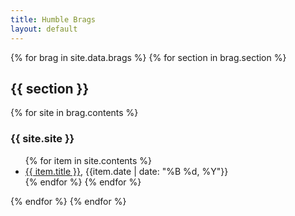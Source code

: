 ```yaml
---
title: Humble Brags
layout: default
---
```


{% for brag in site.data.brags %}
{% for section in brag.section %}

<h2>{{ section }}</h2>
{% for site in brag.contents %}

<div class="brag" id="{{ site.site  | rereplace:' ','-' | downcase }}">
<h3>{{ site.site }}</h3>
<ul>
{% for item in site.contents %}<li><a href="{{item.link}}">{{ item.title }}</a>, {{item.date | date: "%B %d, %Y"}}</li>{% endfor %}
{% endfor %}
</ul>
</div>
{% endfor %}
{% endfor %}
